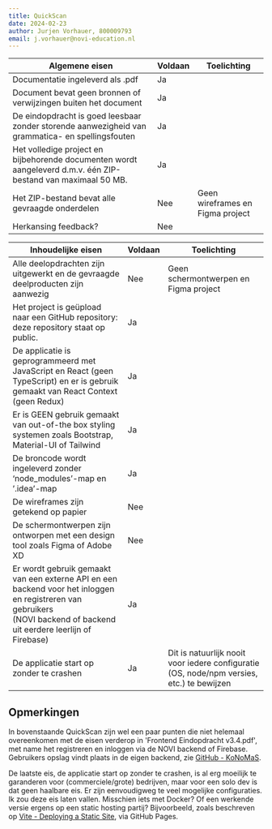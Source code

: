 ```yaml
---
title: QuickScan
date: 2024-02-23
author: Jurjen Vorhauer, 800009793
email: j.vorhauer@novi-education.nl
---
```


| Algemene eisen                                                                                                | Voldaan | Toelichting                      |
|---------------------------------------------------------------------------------------------------------------|---------|----------------------------------|
| Documentatie ingeleverd als .pdf                                                                              | Ja      |                                  |
| Document bevat geen bronnen of verwijzingen buiten het document                                               | Ja      |                                  |
| De eindopdracht is goed leesbaar zonder storende aanwezigheid van grammatica- en spellingsfouten              | Ja      |                                  |
| Het volledige project en bijbehorende documenten wordt aangeleverd d.m.v. één ZIP-bestand van maximaal 50 MB. | Ja      |                                  |
| Het ZIP-bestand bevat alle gevraagde onderdelen                                                               | Nee     | Geen wireframes en Figma project |
| Herkansing feedback?                                                                                          | Nee     |                                  |

| Inhoudelijke eisen                                                                                                                                                          | Voldaan | Toelichting                                                                               |
|-----------------------------------------------------------------------------------------------------------------------------------------------------------------------------|---------|-------------------------------------------------------------------------------------------|
| Alle deelopdrachten zijn uitgewerkt en de gevraagde deelproducten zijn aanwezig                                                                                             | Nee     | Geen schermontwerpen en Figma project                                                     |
| Het project is geüpload naar een GitHub repository: deze repository staat op public.                                                                                        | Ja      |                                                                                           |
| De applicatie is geprogrammeerd met JavaScript en React (geen TypeScript) en er is gebruik gemaakt van React Context (geen Redux)                                           | Ja      |                                                                                           |
| Er is GEEN gebruik gemaakt van out-of-the box styling systemen zoals Bootstrap, Material-UI of Tailwind                                                                     | Ja      |                                                                                           |
| De broncode wordt ingeleverd zonder ‘node_modules’-map en ’.idea’-map                                                                                                       | Ja      |                                                                                           |
| De wireframes zijn getekend op papier                                                                                                                                       | Nee     |                                                                                           |
| De schermontwerpen zijn ontworpen met een design tool zoals Figma of Adobe XD                                                                                               | Nee     |                                                                                           |
| Er wordt gebruik gemaakt van een externe API en een backend voor het inloggen en registreren van gebruikers <br/>(NOVI backend of backend uit eerdere leerlijn of Firebase) | Ja      |                                                                                           |
| De applicatie start op zonder te crashen                                                                                                                                    | Ja      | Dit is natuurlijk nooit voor iedere configuratie (OS, node/npm versies, etc.) te bewijzen |

## Opmerkingen

In bovenstaande QuickScan zijn wel een paar punten die niet helemaal overeenkomen met de eisen verderop in 'Frontend Eindopdracht v3.4.pdf', met name 
het registreren en inloggen via de NOVI backend of Firebase. Gebruikers opslag vindt plaats in de eigen backend, zie [GitHub - KoNoMaS](https://github.com/jvorhauer/konomas).

De laatste eis, de applicatie start op zonder te crashen, is al erg moeilijk te garanderen voor (commerciele/grote) bedrijven, maar voor een solo dev is dat geen
haalbare eis. Er zijn eenvoudigweg te veel mogelijke configuraties. Ik zou deze eis laten vallen. Misschien iets met Docker? Of een werkende versie ergens op een
static hosting partij? Bijvoorbeeld, zoals beschreven op [Vite - Deploying a Static Site](https://vitejs.dev/guide/static-deploy.html), via GitHub Pages. 
